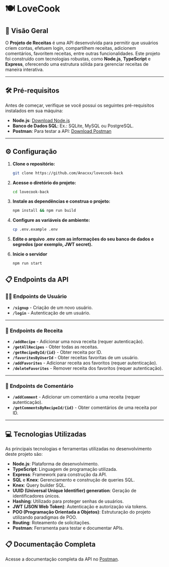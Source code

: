 # 🍽️ **LoveCook**

## 📖 **Visão Geral**
O **Projeto de Receitas** é uma API desenvolvida para permitir que usuários criem contas, efetuem login, compartilhem receitas, adicionem comentários, favoritem receitas, entre outras funcionalidades. Este projeto foi construído com tecnologias robustas, como **Node.js**, **TypeScript** e **Express**, oferecendo uma estrutura sólida para gerenciar receitas de maneira interativa.

---

## 🛠️ **Pré-requisitos**
Antes de começar, verifique se você possui os seguintes pré-requisitos instalados em sua máquina:

- **Node.js**: [Download Node.js](https://nodejs.org/)
- **Banco de Dados SQL**: Ex.: SQLite, MySQL ou PostgreSQL.
- **Postman**: Para testar a API: [Download Postman](https://www.postman.com/)

---

## ⚙️ **Configuração**

1. **Clone o repositório:**

   ```bash
   git clone https://github.com/Anacxx/lovecook-back
2. **Acesse o diretório do projeto:**
   ```bash
   cd lovecook-back
3. **Instale as dependências e construa o projeto:**  
    ```bash
    npm install && npm run build
4. **Configure as variáveis de ambiente:**  
    ```bash
    cp .env.example .env
5. **Edite o arquivo .env com as informações do seu banco de dados e segredos (por exemplo, JWT secret).** 
6. **Inicie o servidor** 
    ```bash
    npm run start

## 📋 **Endpoints da API**

### 🧑‍💻 **Endpoints de Usuário**
- **`/signup`** - Criação de um novo usuário.
- **`/login`** - Autenticação de um usuário.

---

### 🍴 **Endpoints de Receita**
- **`/addRecipe`** - Adicionar uma nova receita (requer autenticação).
- **`/getAllRecipes`** - Obter todas as receitas.
- **`/getRecipeById/{id}`** - Obter receita por ID.
- **`/favoritesByUserId`** - Obter receitas favoritas de um usuário.
- **`/addFavorites`** - Adicionar receita aos favoritos (requer autenticação).
- **`/deleteFavorites`** - Remover receita dos favoritos (requer autenticação).

---

### 💬 **Endpoints de Comentário**
- **`/addComment`** - Adicionar um comentário a uma receita (requer autenticação).
- **`/getCommentsByRecipeId/{id}`** - Obter comentários de uma receita por ID.

---

## 💻 **Tecnologias Utilizadas**
As principais tecnologias e ferramentas utilizadas no desenvolvimento deste projeto são:

- **Node.js**: Plataforma de desenvolvimento.
- **TypeScript**: Linguagem de programação utilizada.
- **Express**: Framework para construção da API.
- **SQL** e **Knex**: Gerenciamento e construção de queries SQL.
- **Knex**: Query builder SQL.
- **UUID (Universal Unique Identifier) generation**: Geração de identificadores únicos.
- **Hashing**: Utilizado para proteger senhas de usuários.
- **JWT (JSON Web Token)**: Autenticação e autorização via tokens.
- **POO (Programação Orientada a Objetos)**: Estruturação do projeto utilizando paradigmas de POO.
- **Routing**: Roteamento de solicitações.
- **Postman**: Ferramenta para testar e documentar APIs.

## 📋 **Documentação Completa**
Acesse a documentação completa da API no [Postman](https://documenter.getpostman.com/view/38577887/2sAXqwYzcF).
